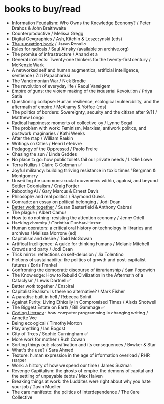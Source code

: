 # books to buy/read

* Information Feudalism: Who Owns the Knowledge Economy? / Peter Drahos & John Braithwaite
* Counterproductive / Melissa Gregg
* Digital Geographies / Ash, Kitchin & Leszczynski (eds)
* [The sunsetting book](https://ronallo.com/sunsetting-book/) / Jason Ronallo
* Rules for radicals / Saul Alinsky (available on archive.org)
* The promise of infrastructure / Anand et al
* General intellects: Twenty-one thinkers for the twenty-first century / McKenzie Wark
* A networked self and human augmentics, artificial intelligence, sentience / Zizi Papacharissi
* The Vandemonian War / Nick Brodie
* The revolution of everyday life / Raoul Vaneigem
* Empire of guns: the violent making of the Industrial Revolution / Priya Satia
* Questioning collapse: Human resilience, ecological vulnerability, and the aftermath of empire / McAnamy & Yoffee (eds)
* The politics of borders: Sovereignty, security and the citizen after 9/11 / Matthew Longo
* Radical happiness: moments of collective joy / Lynne Segal
* The problem with work: Feminism, Marxism, antiwork politics, and postwork imaginaries / Kathi Weeks
* After the map / William Rankin
* Writings on Cities / Henri Lefebvre
* Pedagogy of the Oppressed / Paolo Freire
* Chasing the sun / Linda Geddes
* No place to go: how public toilets fail our private needs / Lezlie Lowe
* Terra Nullius / Claire G Coleman ✅
* Joyful militancy: building thriving resistance in toxic times / Bergman & Montgomery
* Unsettling the commons: social movements within, against, and beyond Settler Colonialism / Craig Fortier
* Rebooting AI / Gary Marcus & Ernest Davis
* Philosophy and real politics / Raymond Guess
* Comrade: an essay on political belonging / Jodi Dean
* [Better work together](https://www.betterworktogether.co/buythebook) / Susan Basterfield & Anthony Cabraal
* The plague / Albert Camus
* How to do nothing: resisting the attention economy / Jenny Odell
* Hacking diversity / Christina Dunbar-Hester
* Human operators: a critical oral history on technology in libraries and archives / Melissa Morrone (ed)
* Capitalism and desire / Todd McGowan
* Artifical Intelligence: A guide for thinking humans / Melanie Mitchell
* Crowds and party / Jodi Dean
* Trick mirror: reflections on self-delusion / Jia Tolentino
* Fictions of sustainability: the politics of growth and post-capitalist futures / Boris Frankel
* Confronting the democratic discourse of librarianship / Sam Popowich
* The Knowledge: How to Rebuild Civilization in the Aftermath of a Cataclysm / Lewis Dartnell ✅
* Better work together / Enspiral
* Capitalist Realism: Is there no alternative? / Mark Fisher
* A paradise built in hell / Rebecca Solnit
* Against Purity: Living Ethically in Compromised Times / Alexis Shotwell 
* The Biggest Estate on Earth / Bill Gammage ✅
* [Coding Literacy](https://mitpress.mit.edu/books/coding-literacy) : how computer programming is changing writing / Annette Vee
* Being ecological / Timothy Morton
* Play anything / Ian Bogost
* City of Trees / Sophie Cunningham ✅
* More work for mother / Ruth Cowan
* Sorting things out: classification and its consequences / Bowker & Star
* What's the use? / Sara Ahmed
* Texture: human expression in the age of information overload / RHR Harper
* Work: a history of how we spend our time / James Suzman
* Revenge Capiitalism: the ghosts of empire, the demons of capital and the settling of unpayable debts / Max Haiven
* Breaking things at work: the Luddites were right about why you hate your job / Gavin Mueller
* The care manifesto: the politics of interdependence / The Care Collective
